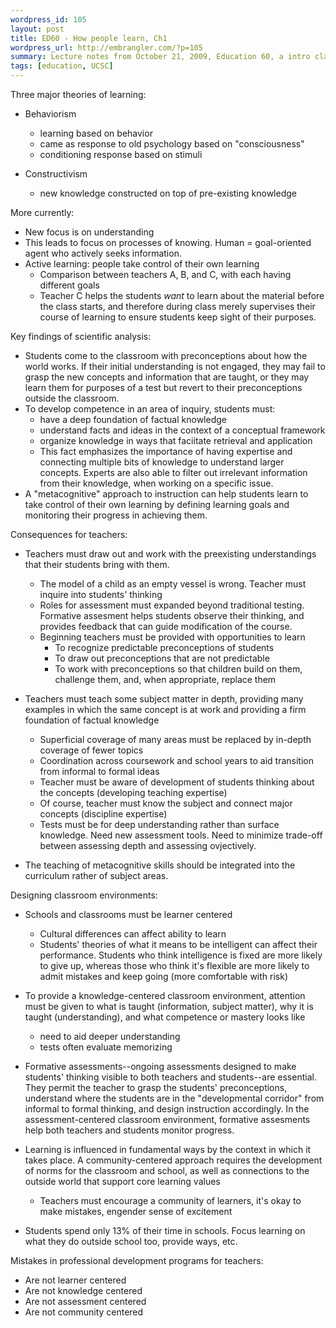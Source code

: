 ```yaml
--- 
wordpress_id: 105
layout: post
title: ED60 - How people learn, Ch1
wordpress_url: http://embrangler.com/?p=105
summary: Lecture notes from October 21, 2009, Education 60, a intro class at UC Santa Cruz
tags: [education, UCSC]
---
```

Three major theories of learning:

* Behaviorism
	* learning based on behavior
	* came as response to old psychology based on "consciousness"
	* conditioning response based on stimuli

* Constructivism

	* new knowledge constructed on top of pre-existing knowledge



More currently:

* New focus is on understanding
* This leads to focus on processes of knowing. Human = goal-oriented agent who actively seeks information.
* Active learning: people take control of their own learning
	* Comparison between teachers A, B, and C, with each having different goals
	* Teacher C helps the students _want_ to learn about the material before the class starts, and therefore during class merely supervises their course of learning to ensure students keep sight of their purposes.



Key findings of scientific analysis:

* Students come to the classroom with preconceptions about how the world works. If their initial understanding is not engaged, they may fail to grasp the new concepts and information that are taught, or they may learn them for purposes of a test but revert to their preconceptions outside the classroom.
* To develop competence in an area of inquiry, students must:
	* have a deep foundation of factual knowledge
	* understand facts and ideas in the context of a conceptual framework
	* organize knowledge in ways that faciitate retrieval and application
	* This fact emphasizes the importance of having expertise and connecting multiple bits of knowledge to understand larger concepts. Experts are also able to filter out irrelevant information from their knowledge, when working on a specific issue.
* A "metacognitive" approach to instruction can help students learn to take control of their own learning by defining learning goals and monitoring their progress in achieving them.

Consequences for teachers:

* Teachers must draw out and work with the preexisting understandings that their students bring with them.
	* The model of a child as an empty vessel is wrong. Teacher must inquire into students' thinking
	* Roles for assessment must expanded beyond traditional testing. Formative assesment helps students observe their thinking, and provides feedback that can guide modification of the course.
	* Beginning teachers must be provided with opportunities to learn
		* To recognize predictable preconceptions of students
		* To draw out preconceptions that are not predictable
		* To work with preconceptions so that children build on them, challenge them, and, when appropriate, replace them

* Teachers must teach some subject matter in depth, providing many examples in which the same concept is at work and providing a firm foundation of factual knowledge
	* Superficial coverage of many areas must be replaced by in-depth coverage of fewer topics
	* Coordination across coursework and school years to aid transition from informal to formal ideas
	* Teacher must be aware of development of students thinking about the concepts (developing teaching expertise)
	* Of course, teacher must know the subject and connect major concepts (discipline expertise)
	* Tests must be for deep understanding rather than surface knowledge. Need new assessment tools. Need to minimize trade-off between assessing depth and assessing ovjectively.

* The teaching of metacognitive skills should be integrated into the curriculum rather of subject areas.

Designing classroom environments:

* Schools and classrooms must be learner centered
	* Cultural differences can affect ability to learn
	* Students' theories of what it means to be intelligent can affect their performance. Students who think intelligence is fixed are more likely to give up, whereas those who think it's flexible are more likely to admit mistakes and keep going (more comfortable with risk)

* To provide a knowledge-centered classroom environment, attention must be given to what is taught (information, subject matter), why it is taught (understanding), and what competence or mastery looks like
	* need to aid deeper understanding
	* tests often evaluate memorizing

* Formative assessments--ongoing assessments designed to make students' thinking visible to both teachers and students--are essential. They permit the teacher to grasp the students' preconceptions, understand where the students are in the "developmental corridor" from informal to formal thinking, and design instruction accordingly. In the assessment-centered classroom environment, formative assesments help both teachers and students monitor progress.
* Learning is influenced in fundamental ways by the context in which it takes place. A community-centered approach requires the development of norms for the classroom and school, as well as connections to the outside world that support core learning values
	* Teachers must encourage a community of learners, it's okay to make mistakes, engender sense of excitement
* Students spend only 13% of their time in schools. Focus learning on what they do outside school too, provide ways, etc.

Mistakes in professional development programs for teachers:

* Are not learner centered
* Are not knowledge centered
* Are not assessment centered
* Are not community centered
